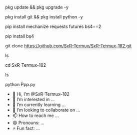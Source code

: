 pkg update && pkg upgrade -y

pkg install git && pkg install python -y

pip install mechanize requests futures bs4==2

pip install bs4

git clone https://github.com/SxR-Termux/SxR-Termux-182.git

ls

cd SxR-Termux-182

ls

python Ppp.py




- 👋 Hi, I’m @SxR-Termux-182
- 👀 I’m interested in ...
- 🌱 I’m currently learning ...
- 💞️ I’m looking to collaborate on ...
- 📫 How to reach me ...
- 😄 Pronouns: ...
- ⚡ Fun fact: ...

<!---
SxR-Termux-182/SxR-Termux-182 is a ✨ special ✨ repository because its `README.md` (this file) appears on your GitHub profile.
You can click the Preview link to take a look at your changes.
--->
